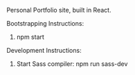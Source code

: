Personal Portfolio site, built in React.  

Bootstrapping Instructions:  
1. npm start  

Development Instructions:  
1. Start Sass compiler: npm run sass-dev  
